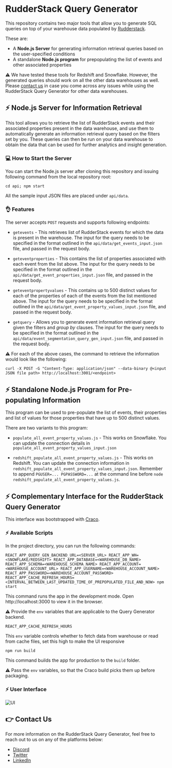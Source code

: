 # RudderStack Query Generator

This repository contains two major tools that allow you to generate SQL queries on top of your warehouse data populated by [Rudderstack](https://rudderstack.com).

These are:
 - A **Node.js Server** for generating information retrieval queries based on the user-specified conditions
 - A standalone **Node.js program** for prepopulating the list of events and other associated properties

⚠️ We have tested these tools for Redshift and Snowflake. However, the generated queries should work on all the other data warehouses as well. Please [contact us](https://rudderstack.com/contact/) in case you come across any issues while using the RudderStack Query Generator for other data warehouses.

## ⚡️ Node.js Server for Information Retrieval

This tool allows you to retrieve the list of RudderStack events and their associated properties present in the data warehouse, and use them to automatically generate an information retrieval query based on the filters set by you. These queries can then be run on your data warehouse to obtain the data that can be used for further analytics and insight generation.

### 💻 How to Start the Server

You can start the Node.js server after cloning this repository and issuing following command from the local repository root:

```
cd api; npm start
```

All the sample input JSON files are placed under `api/data`.

### 👌 Features

The server accepts `POST` requests and supports following endpoints:

* `getevents` - This retrieves list of RudderStack events for which the data is present in the warehouse. The input for the query needs to be specified in the format outlined in the `api/data/get_events_input.json` file, and passed in the request body.
	
* `geteventproperties` - This contains the list of properties associated with each event from the list above. The input for the query needs to be specified in the format outlined in the `api/data/get_event_properties_input.json` file, and passed in the request body.
	
* `geteventpropertyvalues` - This contains up to 500 distinct values for each of the properties of each of the events from the list mentioned above. The input for the query needs to be specified in the format outlined in the `api/data/get_event_property_values_input.json` file, and passed in the request body.
	
* `getquery` - Allows you to generate event information retrieval query given the filters and *group by* clauses. The input for the query needs to be specified in the format outlined in the `api/data/event_segmentation_query_gen_input.json` file, and passed in the request body.

⚠️ For each of the above cases, the command to retrieve the information would look like the following:

`curl -X POST -G "Content-Type: application/json" --data-binary @<input JSON file path> http://localhost:3001/<endpoint>`

## ⚡️ Standalone Node.js Program for Pre-populating Information

This program can be used to pre-populate the list of events, their properties and list of values for those properties that have up to 500 distinct values. 

There are two variants to this program:

* `populate_all_event_property_values.js` - This works on Snowflake. You can update the connection details in `populate_all_event_property_values_input.json`
	
* `redshift_populate_all_event_property_values.js` - This works on Redshift. You can update the connection information in `redshift_populate_all_event_property_values_input.json`. Remember to append `PGUSER=... PGPASSWORD=...` at the command line before `node redshift_populate_all_event_property_values.js`.

## ⚡️ Complementary Interface for the RudderStack Query Generator

This interface was bootstrapped with [Craco](https://github.com/gsoft-inc/craco).

### ⚡️ Available Scripts
In the project directory, you can run the following commands:

`REACT_APP_QUERY_GEN_BACKEND_URL=<SERVER_URL> REACT_APP_WH=<SNOWFLAKE/REDSHIFT> REACT_APP_DATABASE=<WAREHOUSE_DB_NAME>  REACT_APP_SCHEMA=<WAREHOUSE_SCHEMA_NAME> REACT_APP_ACCOUNT=<WAREHOUSE_ACCOUNT_URL> REACT_APP_USERNAME=<WAREHOUSE_ACCOUNT_NAME> REACT_APP_PASSWORD=<WAREHOUSE_ACCOUNT_PASSWORD> REACT_APP_CACHE_REFRESH_HOURS=<INTERVAL_BETWEEN_LAST_UPDATED_TIME_OF_PREPOPULATED_FILE_AND_NOW> npm start`

This command runs the app in the development mode. Open http://localhost:3000 to view it in the browser.

⚠️ Provide the `env` variables that are applicable to the Query Generator backend.
	
`REACT_APP_CACHE_REFRESH_HOURS`

This `env` variable controls whether to fetch data from warehouse or read from cache files, set this high to make the UI responsive      

`npm run build`

This command builds the app for production to the `build` folder.

⚠️ Pass the `env` variables, so that the Craco build picks them up before packaging.

### ⚡️ User Interface
![UI](https://user-images.githubusercontent.com/59817155/90257556-f662fe00-de64-11ea-95ec-85546a80e230.png)

## 👉 Contact Us

For more information on the RudderStack Query Generator, feel free to reach out to us on any of the platforms below:
- [Discord](https://discordapp.com/invite/xNEdEGw)
- [Twitter](https://twitter.com/rudderstack)
- [LinkedIn](https://www.linkedin.com/company/rudderlabs/)
